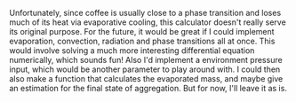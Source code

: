 Unfortunately, since coffee is usually close to a phase transition and loses much of its heat via evaporative cooling, this calculator doesn't really serve its original purpose. For the future, it would be great if I could implement evaporation, convection, radiation and phase transitions all at once. This would involve solving a much more interesting differential equation numerically, which sounds fun! Also I'd implement a environment pressure input, which would be another parameter to play around with. I could then also make a function that calculates the evaporated mass, and maybe give an estimation for the final state of aggregation. But for now, I'll leave it as is.
